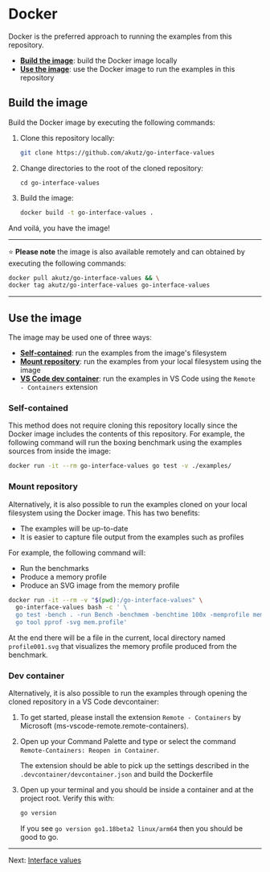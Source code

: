 # Docker

Docker is the preferred approach to running the examples from this repository.

* [**Build the image**](#build-the-image): build the Docker image locally
* [**Use the image**](#use-the-image): use the Docker image to run the examples in this repository

## Build the image

Build the Docker image by executing the following commands:

1. Clone this repository locally:

    ```bash
    git clone https://github.com/akutz/go-interface-values
    ```

1. Change directories to the root of the cloned repository:

    ```
    cd go-interface-values
    ```

1. Build the image:

    ```bash
    docker build -t go-interface-values .
    ```

And voilá, you have the image!

---

:star: **Please note** the image is also available remotely and can obtained by executing the following commands:

```bash
docker pull akutz/go-interface-values && \
docker tag akutz/go-interface-values go-interface-values
```

---

## Use the image

The image may be used one of three ways:

* [**Self-contained**](#self-contained): run the examples from the image's filesystem
* [**Mount repository**](#mount-repository): run the examples from your local filesystem using the image
* [**VS Code dev container**](#dev-container): run the examples in VS Code using the `Remote - Containers` extension

### Self-contained

This method does not require cloning this repository locally since the Docker image includes the contents of this repository. For example, the following command will run the boxing benchmark using the examples sources from inside the image:

```bash
docker run -it --rm go-interface-values go test -v ./examples/
```

### Mount repository

Alternatively, it is also possible to run the examples cloned on your local filesystem using the Docker image. This has two benefits:

* The examples will be up-to-date
* It is easier to capture file output from the examples such as profiles

For example, the following command will:

* Run the benchmarks
* Produce a memory profile
* Produce an SVG image from the memory profile

```bash
docker run -it --rm -v "$(pwd):/go-interface-values" \
  go-interface-values bash -c ' \
  go test -bench . -run Bench -benchmem -benchtime 100x -memprofile mem.profile && \
  go tool pprof -svg mem.profile'
```

At the end there will be a file in the current, local directory named `profile001.svg` that visualizes the memory profile produced from the benchmark.

### Dev container

Alternatively, it is also possible to run the examples through opening the cloned repository in a VS Code devcontainer:

1. To get started, please install the extension `Remote - Containers` by Microsoft (ms-vscode-remote.remote-containers). 
1. Open up your Command Palette and type or select the command `Remote-Containers: Reopen in Container`.

    The extension should be able to pick up the settings described in the `.devcontainer/devcontainer.json` and build the Dockerfile
1. Open up your terminal and you should be inside a container and at the project root. Verify this with:

    ```bash 
    go version
    ```

    If you see `go version go1.18beta2 linux/arm64` then you should be good to go.

---

Next: [Interface values](../02-interface-values/)

